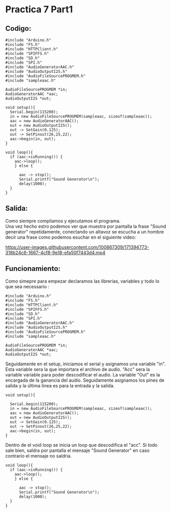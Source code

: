 # Practica 7 Part1 

## Codigo:
```
#include "Arduino.h"
#include "FS.h"
#include "HTTPClient.h"
#include "SPIFFS.h"
#include "SD.h"
#include "SPI.h"
#include "AudioGeneratorAAC.h"
#include "AudioOutputI2S.h"
#include "AudioFileSourcePROGMEM.h"
#include "sampleaac.h"

AudioFileSourcePROGMEM *in;
AudioGeneratorAAC *aac;
AudioOutputI2S *out;

void setup(){
  Serial.begin(115200);
  in = new AudioFileSourcePROGMEM(sampleaac, sizeof(sampleaac));
  aac = new AudioGeneratorAAC();
  out = new AudioOutputI2S();
  out -> SetGain(0.125);
  out -> SetPinout(26,25,22);
  aac->begin(in, out);
}

void loop(){
  if (aac->isRunning()) {
    aac->loop();
    } else {

      aac -> stop();
      Serial.printf("Sound Generator\n");
      delay(1000);
  }
}
```

## Salida:
Como siempre compilamos y ejecutamos el programa.<br>
Una vez hecho estro podemos ver que muestra por pantalla la frase "Sound generator" repetidamente, 
conectando un altavoz se escucha a un hombre decir una frase como podemos esuchar en el siguiente video:



https://user-images.githubusercontent.com/100867309/171394773-318b24c6-1667-4cf8-9e18-efa50f7443d4.mp4



## Funcionamiento:
Como simepre para empezar declaramos las librerias, variables y todo lo que sea necessario :
```
#include "Arduino.h"
#include "FS.h"
#include "HTTPClient.h"
#include "SPIFFS.h"
#include "SD.h"
#include "SPI.h"
#include "AudioGeneratorAAC.h"
#include "AudioOutputI2S.h"
#include "AudioFileSourcePROGMEM.h"
#include "sampleaac.h"

AudioFileSourcePROGMEM *in;
AudioGeneratorAAC *aac;
AudioOutputI2S *out;
```

Seguidamente en el setup, iniciamos el serial y asignamos una variable "in". Esta variable sera la que importara el archivo de audio. "Acc" sera la variable variable para poder descodificar el audio. 
La variable "Out" es la encargada de la ganancia del audio. Seguidamente asignamos los pines de salida y la última linea es para la entrada y la salida.
```
void setup(){

  Serial.begin(115200);
  in = new AudioFileSourcePROGMEM(sampleaac, sizeof(sampleaac));
  aac = new AudioGeneratorAAC();
  out = new AudioOutputI2S();
  out -> SetGain(0.125);
  out -> SetPinout(26,25,22);
  aac->begin(in, out);
}
```

Dentro de el void loop se inicia un loop que descodifica el "acc". Si todo sale bien, saldra por pantalla el mensaje "Sound Generator" en caso contrario el mensaje no saldria.
```
void loop(){
  if (aac->isRunning()) {
    aac->loop();
    } else {

      aac -> stop();
      Serial.printf("Sound Generator\n");
      delay(1000);
  }
}
```
